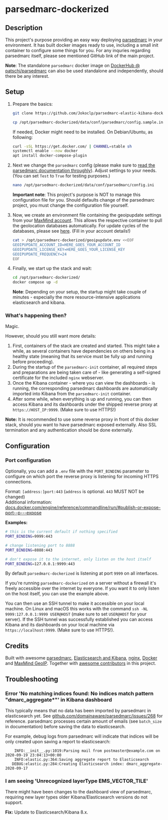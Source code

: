 # parsedmarc-dockerized

## Description

This project's purpose providing an easy way deploying [parsedmarc](https://github.com/domainaware/parsedmarc) in your environment. It has built docker images ready to use, including a small init container to configure some things for you. For any inquries regarding parsedmarc itself, please see mentioned GitHub link of the main project.

**Note**: The standalone `parsedmarc` docker image on [DockerHub @ patschi/parsedmarc](https://hub.docker.com/r/patschi/parsedmarc) can also be used standalone and independently, should there be any interest.

## Setup

1. Prepare the basics:

    ```bash
    git clone https://github.com/Jokoclp/parsedmarc-elastic-kibana-docker.git /opt/parsedmarc-dockerized/
    
    cp /opt/parsedmarc-dockerized/data/conf/parsedmarc/config.sample.ini /opt/parsedmarc-dockerized/data/conf/parsedmarc/config.ini
    ```

    If needed, Docker might need to be installed. On Debian/Ubuntu, as following:

    ```bash
    curl -sSL https://get.docker.com/ | CHANNEL=stable sh
    systemctl enable --now docker
    apt install docker-compose-plugin
    ```

2. Next we change the `parsedmarc` config (please make sure to [read the parsedmarc documentation throughly](https://domainaware.github.io/parsedmarc/#configuration-file)). Adjust settings to your needs. (You can set `Test` to `True` for testing purposes.)

    ```bash
    nano /opt/parsedmarc-dockerized/data/conf/parsedmarc/config.ini
    ```

    **Important note**: This project's purpose is NOT to manage this configuration file for you. Should defaults change of the parsedmarc project, you must change the configuration file yourself.

3. Now, we create an environment file containing the geoipupdate settings from your [MaxMind account](https://www.maxmind.com/en/account/). This allows the respective container to pull the geolocation databases automatically. For update cycles of the databases, please see [here](https://support.maxmind.com/geoip-faq/geoip2-and-geoip-legacy-database-updates/how-often-are-the-geoip2-and-geoip-legacy-databases-updated/). (Fill in your account details!)

    ```bash
    cat > /opt/parsedmarc-dockerized/geoipupdate.env <<EOF
    GEOIPUPDATE_ACCOUNT_ID=HERE_GOES_YOUR_ACCOUNT_ID
    GEOIPUPDATE_LICENSE_KEY=HERE_GOES_YOUR_LICENSE_KEY
    GEOIPUPDATE_FREQUENCY=24
    EOF
    ```

4. Finally, we start up the stack and wait:

    ```bash
    cd /opt/parsedmarc-dockerized/
    docker compose up -d
    ```

    **Note**: Depending on your setup, the startup might take couple of minutes - especially the more resource-intensive applications elasticsearch and kibana.

### What's happening then?

Magic.

However, should you still want more details:

1. First, containers of the stack are created and started. This might take a while, as several containers have dependencies on others being in a healthy state (meaning that its service must be fully up and running before proceeding).
2. During the startup of the `parsedmarc-init` container, all required steps and preparations are being taken care of - like generating a self-signed certificate for the included `nginx` webserver.
3. Once the Kibana container - where you can view the dashboards - is running, the corresponding parsedmarc dashboards are automatically imported into Kibana from the `parsedmarc-init` container.
4. After some while, when everything is up and running, you can then access Kibana and its dashboards under the shipped reverse proxy at `https://HOST_IP:9999`. (Make sure to use HTTPS!)

**Note:** It is recommended to use some reverse proxy in front of this docker stack, should you want to have parsedmarc exposed externally. Also SSL termination and any authentication should be done externally.

## Configuration

### Port configuration

Optionally, you can add a `.env` file with the `PORT_BINDING` parameter to configure on which port the reverse proxy is listening for incoming HTTPS connections.

Format: `[address:]port:443` (`address` is optional. `443` MUST NOT be changed)  
Additional information: [docs.docker.com/engine/reference/commandline/run/#publish-or-expose-port--p---expose](https://docs.docker.com/engine/reference/commandline/run/#publish-or-expose-port--p---expose)

**Examples:**

```bash
# this is the current default if nothing specified
PORT_BINDING=9999:443

# change listening port to 8888
PORT_BINDING=8888:443

# don't expose it to the internet, only listen on the host itself
PORT_BINDING=127.0.0.1:9999:443
```

By default `parsedmarc-dockerized` is listening at port `9999` on all interfaces.

If you're running `parsedmarc-dockerized` on a server without a firewall it's freely accessible over the internet by everyone. If you want it to only listen on the host itself, you can use the example above.

You can then use an SSH tunnel to make it accessible on your local machine. On Linux and macOS this works with the command `ssh -NL 9999:127.0.0.1:9999 USER@HOST` (make sure to set `USER@HOST` for your server). If the SSH tunnel was successfully established you can access Kibana and its dashboards on your local machine via `https://localhost:9999`. (Make sure to use HTTPS!).

## Credits

Built with awesome [parsedmarc](https://github.com/domainaware/parsedmarc), [Elasticsearch and Kibana](https://www.elastic.co/), [nginx](https://nginx.org), [Docker](https://docker.com) and [MaxMind GeoIP](https://dev.maxmind.com/geoip/geoip2/geolite2/). Together with [awesome contributors](https://github.com/patschi/parsedmarc-dockerized/graphs/contributors) in this project.

## Troubleshooting

### Error 'No matching indices found: No indices match pattern "dmarc_aggregate*"' in Kibana dashboard

This typically means that no data has been imported by parsedmarc in elasticsearch yet. See [github.com/domainaware/parsedmarc/issues/268](https://github.com/domainaware/parsedmarc/issues/268) for reference. parsedmarc processes certain amount of emails (see `batch_size` in documentation) before saving the data to elasticsearch.

For example, debug logs from parsedmarc will indicate that indices will be only created upon saving a report to elasticsearch:

```text
    INFO:__init__.py:1019:Parsing mail from postmaster@example.com on 2020-09-19 23:04:13+00:00
    INFO:elastic.py:364:Saving aggregate report to Elasticsearch
   DEBUG:elastic.py:284:Creating Elasticsearch index: dmarc_aggregate-2020-09-17
```

### I am seeing 'Unrecognized layerType EMS_VECTOR_TILE'

There might have been changes to the dashboard view of parsedmarc, requiring new layer types older Kibana/Elasticsearch versions do not support.

**Fix:**
Update to Elasticsearch/Kibana 8.x.
